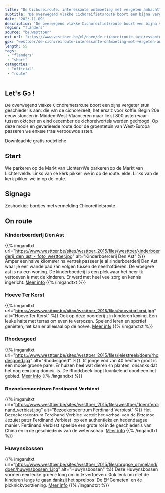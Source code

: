 ```yaml
---
title: "De Cichoreiroute: interessante ontmoeting met vergeten ambacht"
subtitle: "De overwegend vlakke Cichoreifietsroute boort een bijna vergeten stuk geschiedenis aan"
date: "2022-11-09"
description: "De overwegend vlakke Cichoreifietsroute boort een bijna vergeten stuk geschiedenis aan"
region: "flanders"
source: "be.westtoer"
ext_url: "https://www.westtoer.be/nl/doen/de-cichoreiroute-interessante-ontmoeting-met-vergeten-ambacht"
gpx: "westtoer/de-cichoreiroute-interessante-ontmoeting-met-vergeten-ambacht.gpx"
length: 55
tags:
 - "flanders"
 - "short"
categories:
 - "official"
 - "route"
---
```


## Let's Go ! 

De overwegend vlakke Cichoreifietsroute boort een bijna vergeten stuk geschiedenis aan: die van de cichoreiteelt, het ersatz voor koffie. Begin 20e eeuw stonden in Midden-West-Vlaanderen maar liefst 800 asten waar tussen oktober en eind december de cichoreiwortels werden gedroogd. Op deze mooie en gevarieerde route door de groentetuin van West-Europa passeren we enkele fraai verbouwde asten.

Download de gratis routefiche

## Start

We parkeren op de Markt van LichtervWe parkeren op de Markt van Lichtervelde. Links van de kerk pikken we in op de route. elde. Links van de kerk pikken we in op de route.

## Signage

Zeshoekige bordjes met vermelding Chicoreifietsroute

## On route

### Kinderboerderij Den Ast

{{% imgandtxt url="https://www.westtoer.be/sites/westtoer_2015/files/westtoer/kinderboerderij_den_ast_-_foto_westtoer.jpg" alt="Kinderboerderij Den Ast" %}}
Amper een halve kilometer na vertrek passeer je al kinderboerderij Den Ast waar je een wandelpad kan volgen tussen de neerhofdieren. De vroegere ast is nu een woning. De kinderboederij is een plek waar het heerlijk vertoeven is met de kinderen. Er werd met heel veel zorg en kennis ingericht.
[Meer info](/nl/doen/kinderboerderij-den-ast)
{{% /imgandtxt %}}

### Hoeve Ter Kerst

{{% imgandtxt url="https://www.westtoer.be/sites/westtoer_2015/files/hoeveterkerst.jpg" alt="Hoeve Ter Kerst" %}}
Ook op deze boerderij zijn kinderen koning. Een leuke halte met terras om even te verpozen. Spelend leren en sportief genieten, het kan er allemaal op de hoeve.
[Meer info](/nl/doen/hoeve-ter-kerst)
{{% /imgandtxt %}}

### Rhodesgoed

{{% imgandtxt url="https://www.westtoer.be/sites/westtoer_2015/files/leiestreek/doen/rhodesgoed.jpg" alt="Rhodesgoed" %}}
Dit jonge vod van 40 hectare groot is een mooie groene parel. Er huizen heel wat dieren en planten, ondanks dat het nog een jong domein is. De Rhodebeek loopt kronkelend doorheen het gebied.
[Meer info](/nl/doen/rhodesgoed)
{{% /imgandtxt %}}

### Bezoekerscentrum Ferdinand Verbiest

{{% imgandtxt url="https://www.westtoer.be/sites/westtoer_2015/files/westtoer/doen/ferdinand_verbiest.jpg" alt="Bezoekerscentrum Ferdinand Verbiest" %}}
Het Bezoekerscentrum Ferdinand Verbiest vertelt het verhaal van de Pittemse Jezuïet pater Ferdinand Verbiest  op een authentieke en hedendaagse manier. Ferdinand Verbiest speelde een grote rol in de geschiedenis van China en in de geschiedenis van de wetenschap.
[Meer info](/nl/doen/bezoekerscentrum-ferdinand-verbiest)
{{% /imgandtxt %}}

### Huwynsbossen

{{% imgandtxt url="https://www.westtoer.be/sites/westtoer_2015/files/brugse_ommeland/doen/huwynsbossen_1.jpg" alt="Huwynsbossen" %}}
Deze Huwynsbossen vormen een leuke groene long om in te vertoeven. Ook leuk om met de kinderen langs te gaan dankzij het speelbos 'De Elf Gemeten' en de picknickvoorziening.
[Meer info](/nl/doen/huwynsbossen)
{{% /imgandtxt %}}



